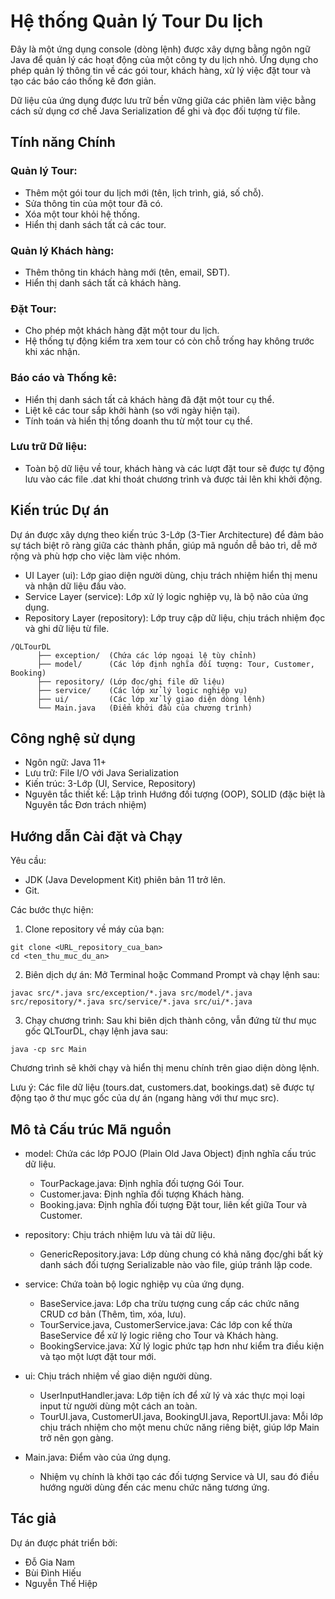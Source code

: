 # Hệ thống Quản lý Tour Du lịch
Đây là một ứng dụng console (dòng lệnh) được xây dựng bằng ngôn ngữ Java để quản lý các hoạt động của một công ty du lịch nhỏ. Ứng dụng cho phép quản lý thông tin về các gói tour, khách hàng, xử lý việc đặt tour và tạo các báo cáo thống kê đơn giản.

Dữ liệu của ứng dụng được lưu trữ bền vững giữa các phiên làm việc bằng cách sử dụng cơ chế Java Serialization để ghi và đọc đối tượng từ file.

## Tính năng Chính
### Quản lý Tour:
- Thêm một gói tour du lịch mới (tên, lịch trình, giá, số chỗ).
- Sửa thông tin của một tour đã có.
- Xóa một tour khỏi hệ thống.
- Hiển thị danh sách tất cả các tour.
### Quản lý Khách hàng:
- Thêm thông tin khách hàng mới (tên, email, SĐT).
- Hiển thị danh sách tất cả khách hàng.
### Đặt Tour:
- Cho phép một khách hàng đặt một tour du lịch.
- Hệ thống tự động kiểm tra xem tour có còn chỗ trống hay không trước khi xác nhận.
### Báo cáo và Thống kê:
- Hiển thị danh sách tất cả khách hàng đã đặt một tour cụ thể.
- Liệt kê các tour sắp khởi hành (so với ngày hiện tại).
- Tính toán và hiển thị tổng doanh thu từ một tour cụ thể.
### Lưu trữ Dữ liệu:
- Toàn bộ dữ liệu về tour, khách hàng và các lượt đặt tour sẽ được tự động lưu vào các file .dat khi thoát chương trình và được tải lên khi khởi động.

## Kiến trúc Dự án
Dự án được xây dựng theo kiến trúc 3-Lớp (3-Tier Architecture) để đảm bảo sự tách biệt rõ ràng giữa các thành phần, giúp mã nguồn dễ bảo trì, dễ mở rộng và phù hợp cho việc làm việc nhóm.

- UI Layer (ui): Lớp giao diện người dùng, chịu trách nhiệm hiển thị menu và nhận dữ liệu đầu vào.
- Service Layer (service): Lớp xử lý logic nghiệp vụ, là bộ não của ứng dụng.
- Repository Layer (repository): Lớp truy cập dữ liệu, chịu trách nhiệm đọc và ghi dữ liệu từ file.
```text
/QLTourDL
      ├── exception/  (Chứa các lớp ngoại lệ tùy chỉnh)
      ├── model/      (Các lớp định nghĩa đối tượng: Tour, Customer, Booking)
      ├── repository/ (Lớp đọc/ghi file dữ liệu)
      ├── service/    (Các lớp xử lý logic nghiệp vụ)
      ├── ui/         (Các lớp xử lý giao diện dòng lệnh)
      └── Main.java   (Điểm khởi đầu của chương trình)
```
## Công nghệ sử dụng
- Ngôn ngữ: Java 11+ 
- Lưu trữ: File I/O với Java Serialization 
- Kiến trúc: 3-Lớp (UI, Service, Repository)
- Nguyên tắc thiết kế: Lập trình Hướng đối tượng (OOP), SOLID (đặc biệt là Nguyên tắc Đơn trách nhiệm)

## Hướng dẫn Cài đặt và Chạy
Yêu cầu:
- JDK (Java Development Kit) phiên bản 11 trở lên.
- Git.

Các bước thực hiện:
1. Clone repository về máy của bạn:
```text
git clone <URL_repository_cua_ban>
cd <ten_thu_muc_du_an>
```
2. Biên dịch dự án:
Mở Terminal hoặc Command Prompt và chạy lệnh sau:
```text
javac src/*.java src/exception/*.java src/model/*.java src/repository/*.java src/service/*.java src/ui/*.java
```
3. Chạy chương trình:
Sau khi biên dịch thành công, vẫn đứng từ thư mục gốc QLTourDL, chạy lệnh java sau:
```text
java -cp src Main
```
Chương trình sẽ khởi chạy và hiển thị menu chính trên giao diện dòng lệnh.

Lưu ý: Các file dữ liệu (tours.dat, customers.dat, bookings.dat) sẽ được tự động tạo ở thư mục gốc của dự án (ngang hàng với thư mục src).

## Mô tả Cấu trúc Mã nguồn
- model: Chứa các lớp POJO (Plain Old Java Object) định nghĩa cấu trúc dữ liệu.
  + TourPackage.java: Định nghĩa đối tượng Gói Tour.
  + Customer.java: Định nghĩa đối tượng Khách hàng.
  + Booking.java: Định nghĩa đối tượng Đặt tour, liên kết giữa Tour và Customer.

- repository: Chịu trách nhiệm lưu và tải dữ liệu.
  + GenericRepository.java: Lớp dùng chung có khả năng đọc/ghi bất kỳ danh sách đối tượng Serializable nào vào file, giúp tránh lặp code.

- service: Chứa toàn bộ logic nghiệp vụ của ứng dụng.
  + BaseService.java: Lớp cha trừu tượng cung cấp các chức năng CRUD cơ bản (Thêm, tìm, xóa, lưu).
  + TourService.java, CustomerService.java: Các lớp con kế thừa BaseService để xử lý logic riêng cho Tour và Khách hàng.
  + BookingService.java: Xử lý logic phức tạp hơn như kiểm tra điều kiện và tạo một lượt đặt tour mới.

- ui: Chịu trách nhiệm về giao diện người dùng.
  + UserInputHandler.java: Lớp tiện ích để xử lý và xác thực mọi loại input từ người dùng một cách an toàn.
  + TourUI.java, CustomerUI.java, BookingUI.java, ReportUI.java: Mỗi lớp chịu trách nhiệm cho một menu chức năng riêng biệt, giúp lớp Main trở nên gọn gàng.

- Main.java: Điểm vào của ứng dụng.
  + Nhiệm vụ chính là khởi tạo các đối tượng Service và UI, sau đó điều hướng người dùng đến các menu chức năng tương ứng.

## Tác giả
Dự án được phát triển bởi:
- Đỗ Gia Nam
- Bùi Đình Hiếu
- Nguyễn Thế Hiệp